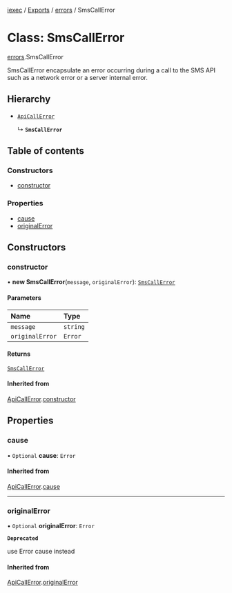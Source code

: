 [iexec](../README.md) / [Exports](../modules.md) / [errors](../modules/errors.md) / SmsCallError

# Class: SmsCallError

[errors](../modules/errors.md).SmsCallError

SmsCallError encapsulate an error occurring during a call to the SMS API such as a network error or a server internal error.

## Hierarchy

- [`ApiCallError`](errors.ApiCallError.md)

  ↳ **`SmsCallError`**

## Table of contents

### Constructors

- [constructor](errors.SmsCallError.md#constructor)

### Properties

- [cause](errors.SmsCallError.md#cause)
- [originalError](errors.SmsCallError.md#originalerror)

## Constructors

### constructor

• **new SmsCallError**(`message`, `originalError`): [`SmsCallError`](errors.SmsCallError.md)

#### Parameters

| Name | Type |
| :------ | :------ |
| `message` | `string` |
| `originalError` | `Error` |

#### Returns

[`SmsCallError`](errors.SmsCallError.md)

#### Inherited from

[ApiCallError](errors.ApiCallError.md).[constructor](errors.ApiCallError.md#constructor)

## Properties

### cause

• `Optional` **cause**: `Error`

#### Inherited from

[ApiCallError](errors.ApiCallError.md).[cause](errors.ApiCallError.md#cause)

___

### originalError

• `Optional` **originalError**: `Error`

**`Deprecated`**

use Error cause instead

#### Inherited from

[ApiCallError](errors.ApiCallError.md).[originalError](errors.ApiCallError.md#originalerror)

